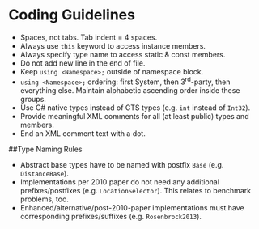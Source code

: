 Coding Guidelines
================

- Spaces, not tabs. Tab indent = 4 spaces.
- Always use ```this``` keyword to access instance members.
- Always specify type name to access static & const members.
- Do not add new line in the end of file.
- Keep ```using <Namespace>;``` outside of namespace block.
- ```using <Namespace>;``` ordering: first System, then 3<sup>rd</sup>-party, then everything else. Maintain alphabetic ascending order inside these groups.
- Use C# native types instead of CTS types (e.g. ```int``` instead of ```Int32```).
- Provide meaningful XML comments for all (at least public) types and members.
- End an XML comment text with a dot.

##Type Naming Rules
- Abstract base types have to be named with postfix ```Base``` (e.g. ```DistanceBase```).
- Implementations per 2010 paper do not need any additional prefixes/postfixes (e.g. ```LocationSelector```). This relates to benchmark problems, too.
- Enhanced/alternative/post-2010-paper implementations must have corresponding prefixes/suffixes (e.g. ```Rosenbrock2013```).
